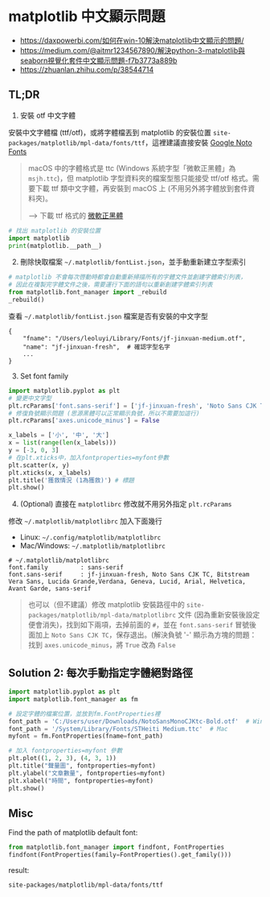 # matplotlib 中文顯示問題

- https://daxpowerbi.com/如何在win-10解決matplotlib中文顯示的問題/
- https://medium.com/@aitmr1234567890/解決python-3-matplotlib與seaborn視覺化套件中文顯示問題-f7b3773a889b
- https://zhuanlan.zhihu.com/p/38544714

## TL;DR

1. 安裝 otf 中文字體

安裝中文字體檔 (ttf/otf)，或將字體檔丟到 matplotlib 的安裝位置 `site-packages/matplotlib/mpl-data/fonts/ttf`，這裡建議直接安裝 [Google Noto Fonts](https://www.google.com/get/noto/#sans-hant)

> macOS 中的字體格式是 ttc (Windows 系統字型「微軟正黑體」為 `msjh.ttc`)，但 matplotlib 字型資料夾的檔案型態只能接受 ttf/otf 格式。需要下載 ttf 類中文字體，再安裝到 macOS 上 (不用另外將字體放到套件資料夾)。
> 
> --> 下載 ttf 格式的 [微軟正黑體](http://cloud.ziti8.cn/fonts/weiruan/%E5%BE%AE%E8%BD%AF%E6%AD%A3%E9%BB%91%E4%BD%93.ttf)

```py
# 找出 matplotlib 的安裝位置
import matplotlib
print(matplotlib.__path__)
```

2. 刪除快取檔案 `~/.matplotlib/fontList.json`，並手動重新建立字型索引

```py
# matplotlib 不會每次啓動時都會自動重新掃描所有的字體文件並創建字體索引列表，
# 因此在複製完字體文件之後，需要運行下面的語句以重新創建字體索引列表
from matplotlib.font_manager import _rebuild
_rebuild()
```

查看 `~/.matplotlib/fontList.json` 檔案是否有安裝的中文字型

```
{
    "fname": "/Users/leoluyi/Library/Fonts/jf-jinxuan-medium.otf",
    "name": "jf-jinxuan-fresh",  # 確認字型名字
    ...
}
```

3. Set font family

```py
import matplotlib.pyplot as plt
# 變更中文字型
plt.rcParams['font.sans-serif'] = ['jf-jinxuan-fresh', 'Noto Sans CJK TC']
# 修復負號顯示問題 (思源黑體可以正常顯示負號，所以不需要加這行)
plt.rcParams['axes.unicode_minus'] = False

x_labels = ['小', '中', '大']
x = list(range(len(x_labels)))
y = [-3, 0, 3]
# 在plt.xticks中，加入fontproperties=myfont參數
plt.scatter(x, y)
plt.xticks(x, x_labels)
plt.title('獲救情況 (1為獲救)') # 標題
plt.show()
```

4. (Optional) 直接在 `matplotlibrc` 修改就不用另外指定 `plt.rcParams`

修改 `~/.matplotlib/matplotlibrc` 加入下面幾行

- Linux: `~/.config/matplotlib/matplotlibrc`
- Mac/Windows: `~/.matplotlib/matplotlibrc`

```
# ~/.matplotlib/matplotlibrc
font.family         : sans-serif
font.sans-serif     : jf-jinxuan-fresh, Noto Sans CJK TC, Bitstream Vera Sans, Lucida Grande,Verdana, Geneva, Lucid, Arial, Helvetica, Avant Garde, sans-serif
```

> 也可以（但不建議）修改 matplotlib 安裝路徑中的 `site-packages/matplotlib/mpl-data/matplotlibrc` 文件 (因為重新安裝後設定便會消失)，找到如下兩項，去掉前面的 `#`，並在 `font.sans-serif` 冒號後面加上 `Noto Sans CJK TC`，保存退出。(解決負號 '-' 顯示為方塊的問題：找到 `axes.unicode_minus`，將 `True` 改為 `False`

## Solution 2: 每次手動指定字體絕對路徑

```py
import matplotlib.pyplot as plt
import matplotlib.font_manager as fm

# 設定字體的檔案位置，並放到fm.FontProperties裡
font_path = 'C:/Users/user/Downloads/NotoSansMonoCJKtc-Bold.otf'  # Windows
font_path = '/System/Library/Fonts/STHeiti Medium.ttc'  # Mac
myfont = fm.FontProperties(fname=font_path)

# 加入 fontproperties=myfont 參數
plt.plot((1, 2, 3), (4, 3, 1)) 
plt.title("聲量圖", fontproperties=myfont) 
plt.ylabel("文章數量", fontproperties=myfont) 
plt.xlabel("時間", fontproperties=myfont)  
plt.show()
```

## Misc

Find the path of matplotlib default font:

```python
from matplotlib.font_manager import findfont, FontProperties  
findfont(FontProperties(family=FontProperties().get_family()))
```

result:

```
site-packages/matplotlib/mpl-data/fonts/ttf
```

